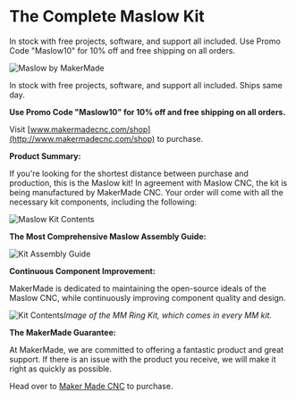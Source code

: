 # The Complete Maslow Kit

In stock with free projects, software, and support all included. Use Promo Code "Maslow10" for 10% off and free shipping on all orders.    

![Maslow by MakerMade](https://raw.githubusercontent.com/vannya/Maslow-kits-Pre-Order-/master/mainpicture.jpg)  

In stock with free projects, software, and support all included. Ships same day.  

**Use Promo Code "Maslow10" for 10% off and free shipping on all orders.**  

Visit [www.makermadecnc.com/shop](http://www.makermadecnc.com/shop) to purchase.  

**Product Summary:**  

If you're looking for the shortest distance between purchase and production, this is the Maslow kit! In agreement with Maslow CNC, the kit is being manufactured by MakerMade CNC. Your order will come with all the necessary kit components, including the following:  

![Maslow Kit Contents](https://raw.githubusercontent.com/vannya/Maslow-kits-Pre-Order-/master/maslowkitcontents.png)  


**The Most Comprehensive Maslow Assembly Guide:**  

![Kit Assembly Guide](https://raw.githubusercontent.com/vannya/Maslow-kits-Pre-Order-/master/assemblyguide.png)  

**Continuous Component Improvement:**  

MakerMade is dedicated to maintaining the open-source ideals of the Maslow CNC, while continuously improving component quality and design.  

![Kit Contents](https://raw.githubusercontent.com/vannya/Maslow-kits-Pre-Order-/master/kitcontents.png)*Image of the MM Ring Kit, which comes in every MM kit.*  

**The MakerMade Guarantee:**  

At MakerMade, we are committed to offering a fantastic product and great support.  If there is an issue with the product you receive, we will make it right as quickly as possible.  

Head over to [Maker Made CNC](https://www.makermadecnc.com/shop) to purchase.  
